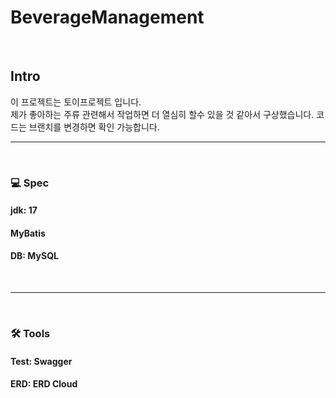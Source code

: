 # BeverageManagement
<br>

## Intro
이 프로젝트는 토이프로젝트 입니다.<br>
제가 좋아하는 주류 관련해서 작업하면 더 열심히 할수 있을 것 같아서 구상했습니다.
코드는 브랜치를 변경하면 확인 가능합니다.
<br>
<hr>
<br>

### :computer: Spec
#### jdk: 17
#### MyBatis
#### DB: MySQL
<br>
<hr>
<br>

### 🛠 Tools
#### Test: Swagger
#### ERD: ERD Cloud
